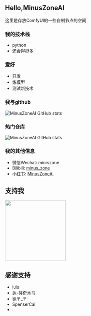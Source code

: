 ## Hello,MinusZoneAI

这里是存放ComfyUI的一些自制节点的空间

### 我的技术栈
+ python
+ 还会得挺多

### 爱好
+ 开发
+ 炼模型
+ 测试新技术

### 我与github
![MinusZoneAI GitHub stats](https://github-readme-streak-stats.herokuapp.com/?user=wailovet) 

### 热门仓库

![MinusZoneAI GitHub stats](https://github-readme-stats.vercel.app/api/pin/?username=MinusZoneAI&repo=ComfyUI-Kolors-MZ)

### 我的其他信息
- 微信Wechat: minrszone 
- Bilibili: [minus_zone](https://space.bilibili.com/5950992)
- 小红书: [MinusZoneAI](https://www.xiaohongshu.com/user/profile/5f072e990000000001005472)

## 支持我
<img src="https://github.com/user-attachments/assets/a7ef9684-4911-45b6-8071-a9b433dca6af"  width="200"/>

## 感谢支持
+ iuiu
+ 达-芬奇木马
+ 徐〒_〒
+ SpenserCai
+ .
